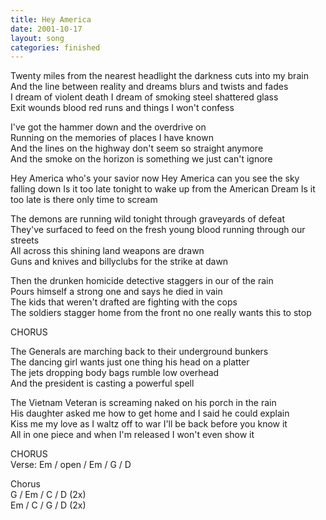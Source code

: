 ```yaml
---
title: Hey America
date: 2001-10-17
layout: song
categories: finished
---
```

Twenty miles from the nearest headlight the darkness cuts into my brain  
And the line between reality and dreams blurs and twists and fades  
I dream of violent death I dream of smoking steel shattered glass  
Exit wounds blood red runs and things I won't confess

I've got the hammer down and the overdrive on  
Running on the memories of places I have known  
And the lines on the highway don't seem so straight anymore  
And the smoke on the horizon is something we just can't ignore

<div class="chorus">Hey America who's your savior now  
Hey America can you see the sky falling down  
Is it too late tonight to wake up from the American Dream  
Is it too late is there only time to scream</div>

The demons are running wild tonight through graveyards of defeat  
They've surfaced to feed on the fresh young blood running through our streets  
All across this shining land weapons are drawn  
Guns and knives and billyclubs for the strike at dawn

Then the drunken homicide detective staggers in our of the rain  
Pours himself a strong one and says he died in vain  
The kids that weren't drafted are fighting with the cops  
The soldiers stagger home from the front no one really wants this to stop

<div class="chorus">CHORUS</div>

The Generals are marching back to their underground bunkers  
The dancing girl wants just one thing his head on a platter  
The jets dropping body bags rumble low overhead  
And the president is casting a powerful spell

The Vietnam Veteran is screaming naked on his porch in the rain  
His daughter asked me how to get home and I said he could explain  
Kiss me my love as I waltz off to war I'll be back before you know it  
All in one piece and when I'm released I won't even show it

<div class="chorus">CHORUS</div>

<div class="chords">
Verse:  
Em / open / Em / G / D  

Chorus  
G / Em / C / D (2x)  
Em / C / G / D (2x)</div>
